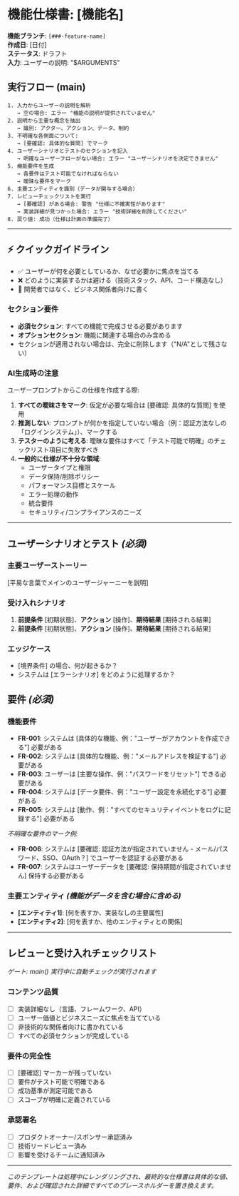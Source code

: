 # 機能仕様書: [機能名]

**機能ブランチ**: `[###-feature-name]`  
**作成日**: [日付]  
**ステータス**: ドラフト  
**入力**: ユーザーの説明: "$ARGUMENTS"

## 実行フロー (main)
```
1. 入力からユーザーの説明を解析
   → 空の場合: エラー "機能の説明が提供されていません"
2. 説明から主要な概念を抽出
   → 識別: アクター、アクション、データ、制約
3. 不明確な各側面について:
   → [要確認: 具体的な質問] でマーク
4. ユーザーシナリオとテストのセクションを記入
   → 明確なユーザーフローがない場合: エラー "ユーザーシナリオを決定できません"
5. 機能要件を生成
   → 各要件はテスト可能でなければならない
   → 曖昧な要件をマーク
6. 主要エンティティを識別（データが関与する場合）
7. レビューチェックリストを実行
   → [要確認] がある場合: 警告 "仕様に不確実性があります"
   → 実装詳細が見つかった場合: エラー "技術詳細を削除してください"
8. 戻り値: 成功（仕様は計画の準備完了）
```

---

## ⚡ クイックガイドライン
- ✅ ユーザーが何を必要としているか、なぜ必要かに焦点を当てる
- ❌ どのように実装するかは避ける（技術スタック、API、コード構造なし）
- 👥 開発者ではなく、ビジネス関係者向けに書く

### セクション要件
- **必須セクション**: すべての機能で完成させる必要があります
- **オプションセクション**: 機能に関連する場合のみ含める
- セクションが適用されない場合は、完全に削除します（"N/A"として残さない）

### AI生成時の注意
ユーザープロンプトからこの仕様を作成する際:
1. **すべての曖昧さをマーク**: 仮定が必要な場合は [要確認: 具体的な質問] を使用
2. **推測しない**: プロンプトが何かを指定していない場合（例：認証方法なしの「ログインシステム」）、マークする
3. **テスターのように考える**: 曖昧な要件はすべて「テスト可能で明確」のチェックリスト項目に失敗すべき
4. **一般的に仕様が不十分な領域**:
   - ユーザータイプと権限
   - データ保持/削除ポリシー
   - パフォーマンス目標とスケール
   - エラー処理の動作
   - 統合要件
   - セキュリティ/コンプライアンスのニーズ

---

## ユーザーシナリオとテスト *(必須)*

### 主要ユーザーストーリー
[平易な言葉でメインのユーザージャーニーを説明]

### 受け入れシナリオ
1. **前提条件** [初期状態]、**アクション** [操作]、**期待結果** [期待される結果]
2. **前提条件** [初期状態]、**アクション** [操作]、**期待結果** [期待される結果]

### エッジケース
- [境界条件] の場合、何が起きるか？
- システムは [エラーシナリオ] をどのように処理するか？

## 要件 *(必須)*

### 機能要件
- **FR-001**: システムは [具体的な機能、例："ユーザーがアカウントを作成できる"] 必要がある
- **FR-002**: システムは [具体的な機能、例："メールアドレスを検証する"] 必要がある
- **FR-003**: ユーザーは [主要な操作、例："パスワードをリセット"] できる必要がある
- **FR-004**: システムは [データ要件、例："ユーザー設定を永続化する"] 必要がある
- **FR-005**: システムは [動作、例："すべてのセキュリティイベントをログに記録する"] 必要がある

*不明確な要件のマーク例:*
- **FR-006**: システムは [要確認: 認証方法が指定されていません - メール/パスワード、SSO、OAuth？] でユーザーを認証する必要がある
- **FR-007**: システムはユーザーデータを [要確認: 保持期間が指定されていません] 保持する必要がある

### 主要エンティティ *(機能がデータを含む場合に含める)*
- **[エンティティ1]**: [何を表すか、実装なしの主要属性]
- **[エンティティ2]**: [何を表すか、他のエンティティとの関係]

---

## レビューと受け入れチェックリスト
*ゲート: main() 実行中に自動チェックが実行されます*

### コンテンツ品質
- [ ] 実装詳細なし（言語、フレームワーク、API）
- [ ] ユーザー価値とビジネスニーズに焦点を当てている
- [ ] 非技術的な関係者向けに書かれている
- [ ] すべての必須セクションが完成している

### 要件の完全性
- [ ] [要確認] マーカーが残っていない
- [ ] 要件がテスト可能で明確である
- [ ] 成功基準が測定可能である
- [ ] スコープが明確に定義されている

### 承認署名
- [ ] プロダクトオーナー/スポンサー承認済み
- [ ] 技術リードレビュー済み
- [ ] 影響を受けるチームに通知済み

---

*このテンプレートは処理中にレンダリングされ、最終的な仕様書は具体的な値、要件、および確認された詳細ですべてのプレースホルダーを置き換えます。*
